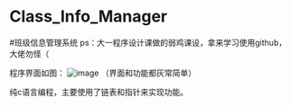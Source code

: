 # Class_Info_Manager 
#班级信息管理系统
ps：大一程序设计课做的弱鸡课设，拿来学习使用github，大佬勿怪（

程序界面如图：
![image](https://github.com/RedWine56/Class_Info_Manager/assets/143864096/68c2aaf7-4620-4cb6-8779-78d8b9c0a738)
（界面和功能都灰常简单）

纯c语言编程，主要使用了链表和指针来实现功能。
